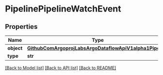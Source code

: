 # PipelinePipelineWatchEvent

## Properties
Name | Type | Description | Notes
------------ | ------------- | ------------- | -------------
**object** | [**GithubComArgoprojLabsArgoDataflowApiV1alpha1Pipeline**](GithubComArgoprojLabsArgoDataflowApiV1alpha1Pipeline.md) |  | [optional] 
**type** | **str** |  | [optional] 

[[Back to Model list]](../README.md#documentation-for-models) [[Back to API list]](../README.md#documentation-for-api-endpoints) [[Back to README]](../README.md)


